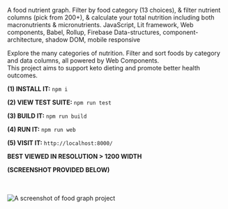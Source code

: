 A food nutrient graph.
Filter by food category (13 choices), & filter nutrient columns (pick from 200+), & calculate your total nutrition including both macronutrients & micronutrients.
JavaScript, Lit framework, Web components, Babel, Rollup, Firebase
Data-structures, component-architecture, shadow DOM, mobile responsive 

Explore the many categories of nutrition. Filter and sort foods by category and data columns, all powered by Web Components.<br/>
This project aims to support keto dieting and promote better health outcomes.<br/>

**(1) INSTALL IT:**
```npm i```

**(2) VIEW TEST SUITE:**
```npm run test```

**(3) BUILD IT:**
```npm run build```

**(4) RUN IT:**
```npm run web```

**(5) VISIT IT:**
```http://localhost:8000/```

**BEST VIEWED IN RESOLUTION > 1200 WIDTH**<br/>

**(SCREENSHOT PROVIDED BELOW)**<br/><br/><br/>

<img src="../../blob/main/project-ss.png" alt="A screenshot of food graph project" />
